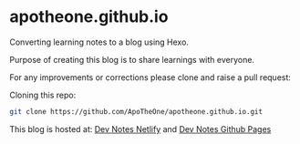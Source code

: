 # apotheone.github.io
Converting learning notes to a blog using Hexo.

Purpose of creating this blog is to share learnings with everyone.

For any improvements or corrections please clone and raise a pull request:

Cloning this repo:
```bash
git clone https://github.com/ApoTheOne/apotheone.github.io.git
```

This blog is hosted at: [Dev Notes Netlify](https://apotheoun.netlify.com/) and [Dev Notes Github Pages](https://apotheone.github.io)
